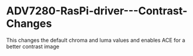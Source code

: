 # ADV7280-RasPi-driver---Contrast-Changes
This changes the default chroma and luma values and enables ACE for a better contrast image
